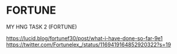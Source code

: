 # FORTUNE
MY HNG TASK 2 (FORTUNE)

https://lucid.blog/fortunef30/post/what-i-have-done-so-far-9e1
https://twitter.com/Fortunelex_/status/1169419164852920322?s=19
